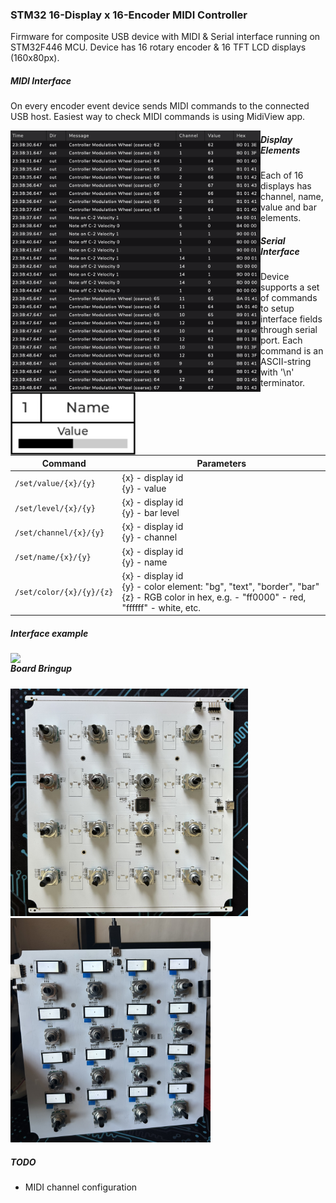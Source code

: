 ### STM32 16-Display x 16-Encoder MIDI Controller

Firmware for composite USB device with MIDI & Serial interface running on STM32F446 MCU. Device has 16 rotary encoder & 16 TFT LCD displays (160x80px).

##### MIDI Interface

On every encoder event device sends MIDI commands to the connected USB host. Easiest way to check MIDI commands is using MidiView app.

<img src="media/midiview.png" style="float: left;" width="400"/>

##### Display Elements

Each of 16 displays has channel, name, value and bar elements.

<img src="media/display.png" style="float: left;" width="200"/>

##### Serial Interface

Device supports a set of commands to setup interface fields through serial port. Each command is an ASCII-string with '\n' terminator. 

| Command                  | Parameters                                                   |
| ------------------------ | ------------------------------------------------------------ |
| `/set/value/{x}/{y}`     | {x} - display id<br />{y} - value                            |
| `/set/level/{x}/{y}`     | {x} - display id<br />{y} - bar level                        |
| `/set/channel/{x}/{y}`   | {x} - display id<br />{y} - channel                          |
| `/set/name/{x}/{y}`      | {x} - display id<br />{y} - name                             |
| `/set/color/{x}/{y}/{z}` | {x} - display id<br />{y} - color element: "bg", "text", "border", "bar"<br />{z} - RGB color in hex, e.g. - "ff0000" - red, "ffffff" - white, etc. |

##### Interface example

<img src="media/interface.jpg" style="float: left;" width="500"/>

##### Board Bringup

<img src="media/board_raw.jpg" width="380"/>    <img src="media/board_bringup.jpeg" width="320" />

##### TODO 

- MIDI channel configuration

##### 
